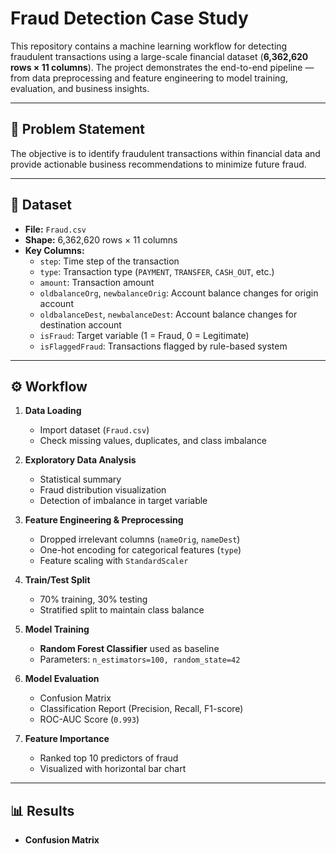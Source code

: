 # Fraud Detection Case Study

This repository contains a machine learning workflow for detecting fraudulent transactions using a large-scale financial dataset (**6,362,620 rows × 11 columns**). The project demonstrates the end-to-end pipeline — from data preprocessing and feature engineering to model training, evaluation, and business insights.

---

## 📌 Problem Statement
The objective is to identify fraudulent transactions within financial data and provide actionable business recommendations to minimize future fraud.

---

## 📂 Dataset
- **File:** `Fraud.csv`  
- **Shape:** 6,362,620 rows × 11 columns  
- **Key Columns:**
  - `step`: Time step of the transaction
  - `type`: Transaction type (`PAYMENT`, `TRANSFER`, `CASH_OUT`, etc.)
  - `amount`: Transaction amount
  - `oldbalanceOrg`, `newbalanceOrig`: Account balance changes for origin account
  - `oldbalanceDest`, `newbalanceDest`: Account balance changes for destination account
  - `isFraud`: Target variable (1 = Fraud, 0 = Legitimate)
  - `isFlaggedFraud`: Transactions flagged by rule-based system

---

## ⚙️ Workflow

1. **Data Loading**
   - Import dataset (`Fraud.csv`)
   - Check missing values, duplicates, and class imbalance

2. **Exploratory Data Analysis**
   - Statistical summary
   - Fraud distribution visualization
   - Detection of imbalance in target variable

3. **Feature Engineering & Preprocessing**
   - Dropped irrelevant columns (`nameOrig`, `nameDest`)
   - One-hot encoding for categorical features (`type`)
   - Feature scaling with `StandardScaler`

4. **Train/Test Split**
   - 70% training, 30% testing  
   - Stratified split to maintain class balance

5. **Model Training**
   - **Random Forest Classifier** used as baseline
   - Parameters: `n_estimators=100, random_state=42`

6. **Model Evaluation**
   - Confusion Matrix
   - Classification Report (Precision, Recall, F1-score)
   - ROC-AUC Score (`0.993`)

7. **Feature Importance**
   - Ranked top 10 predictors of fraud
   - Visualized with horizontal bar chart

---

## 📊 Results

- **Confusion Matrix**

